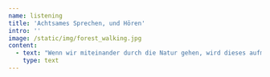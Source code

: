 ```yaml
---
name: listening
title: 'Achtsames Sprechen, und Hören'
intro: ''
image: /static/img/forest_walking.jpg
content:
  - text: "Wenn wir miteinander durch die Natur gehen, wird dieses aufmerksame Lauschen und Sprechen zum Fokus.\r\n\nBasis dafür ist die Stille, der Raum, in dem alles, was im Augenblick da ist, bewusst wahrgenommen wird. \r\n\nSo wie schöne Musik, ein schöner Klang die Stille braucht, um sein Werden und Klingen miterleben und genießen zu können, so braucht unser tief Inneres die Stille, damit die Weite und Komplexität erahnt und gewürdigt werden kann.\r\n\nDiese Ahnung bringt uns näher – zu uns selbst, zur Quelle, zu unserem schöpferischen Potential.\r\n\nWas ist da in mir, jetzt, im Augenblick, was zeigt sich, was will ausgedrückt sein?\r\n\nUnd was ist um mich herum, was ist da zu hören, wahrzunehmen, was ist das, was mich umgibt und wie wirkt es auf mich?"
    type: text
---
```



